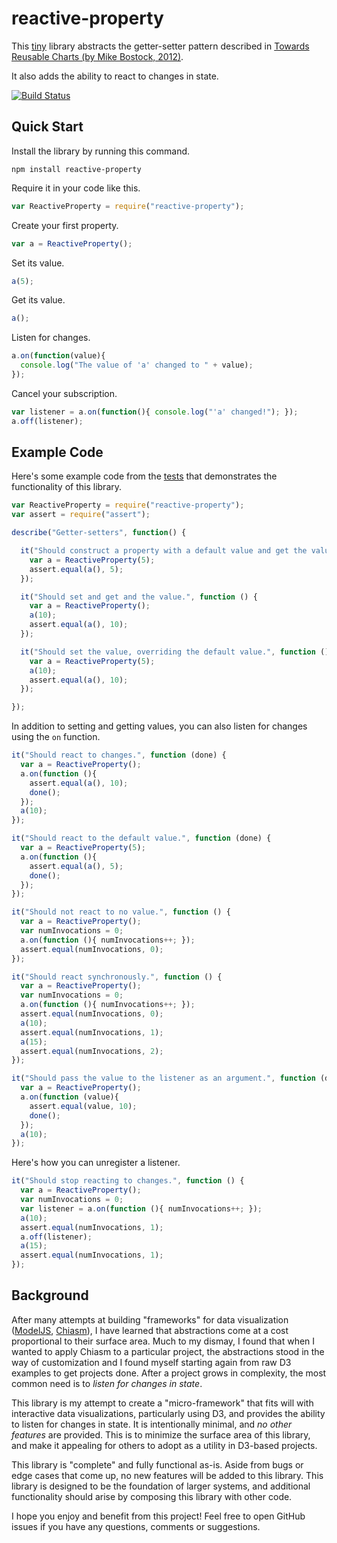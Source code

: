 # reactive-property 

This [tiny](https://github.com/curran/reactiveProperty/blob/master/index.js) library abstracts the getter-setter pattern described in [Towards Reusable Charts (by Mike Bostock, 2012)](https://bost.ocks.org/mike/chart/).

It also adds the ability to react to changes in state.

[![Build Status](https://travis-ci.org/curran/reactive-property.svg?branch=master)](https://travis-ci.org/curran/reactive-property)

## Quick Start

Install the library by running this command.

`npm install reactive-property`

Require it in your code like this.

```javascript
var ReactiveProperty = require("reactive-property");
```

Create your first property.

```javascript
var a = ReactiveProperty();
```

Set its value.

```javascript
a(5);
```

Get its value.

```javascript
a();
```

Listen for changes.

```javascript
a.on(function(value){
  console.log("The value of 'a' changed to " + value);
});
```

Cancel your subscription.

```javascript
var listener = a.on(function(){ console.log("'a' changed!"); });
a.off(listener);
```

## Example Code

Here's some example code from the [tests](https://github.com/curran/reactiveProperty/blob/master/test.js) that demonstrates the functionality of this library.

```javascript
var ReactiveProperty = require("reactive-property");
var assert = require("assert");

describe("Getter-setters", function() {

  it("Should construct a property with a default value and get the value.", function () {
    var a = ReactiveProperty(5);
    assert.equal(a(), 5);
  });

  it("Should set and get and the value.", function () {
    var a = ReactiveProperty();
    a(10);
    assert.equal(a(), 10);
  });

  it("Should set the value, overriding the default value.", function () {
    var a = ReactiveProperty(5);
    a(10);
    assert.equal(a(), 10);
  });

});
```

In addition to setting and getting values, you can also listen for changes using the `on` function. 

```javascript
it("Should react to changes.", function (done) {
  var a = ReactiveProperty();
  a.on(function (){
    assert.equal(a(), 10);
    done();
  }); 
  a(10);
});

it("Should react to the default value.", function (done) {
  var a = ReactiveProperty(5);
  a.on(function (){
    assert.equal(a(), 5);
    done();
  }); 
});

it("Should not react to no value.", function () {
  var a = ReactiveProperty();
  var numInvocations = 0;
  a.on(function (){ numInvocations++; }); 
  assert.equal(numInvocations, 0);
});

it("Should react synchronously.", function () {
  var a = ReactiveProperty();
  var numInvocations = 0;
  a.on(function (){ numInvocations++; }); 
  assert.equal(numInvocations, 0);
  a(10);
  assert.equal(numInvocations, 1);
  a(15);
  assert.equal(numInvocations, 2);
});

it("Should pass the value to the listener as an argument.", function (done) {
  var a = ReactiveProperty();
  a.on(function (value){
    assert.equal(value, 10);
    done();
  }); 
  a(10);
});
```

Here's how you can unregister a listener.

```javascript
it("Should stop reacting to changes.", function () {
  var a = ReactiveProperty();
  var numInvocations = 0;
  var listener = a.on(function (){ numInvocations++; }); 
  a(10);
  assert.equal(numInvocations, 1);
  a.off(listener);
  a(15);
  assert.equal(numInvocations, 1);
});
```

## Background

After many attempts at building "frameworks" for data visualization ([ModelJS](https://github.com/curran/model), [Chiasm](https://github.com/chiasm-project/chiasm)), I have learned that abstractions come at a cost proportional to their surface area. Much to my dismay, I found that when I wanted to apply Chiasm to a particular project, the abstractions stood in the way of customization and I found myself starting again from raw D3 examples to get projects done. After a project grows in complexity, the most common need is to *listen for changes in state*.

This library is my attempt to create a "micro-framework" that fits will with interactive data visualizations, particularly using D3, and provides the ability to listen for changes in state. It is intentionally minimal, and *no other features* are provided. This is to minimize the surface area of this library, and make it appealing for others to adopt as a utility in D3-based projects.

This library is "complete" and fully functional as-is. Aside from bugs or edge cases that come up, no new features will be added to this library. This library is designed to be the foundation of larger systems, and additional functionality should arise by composing this library with other code.

I hope you enjoy and benefit from this project! Feel free to open GitHub issues if you have any questions, comments or suggestions.
